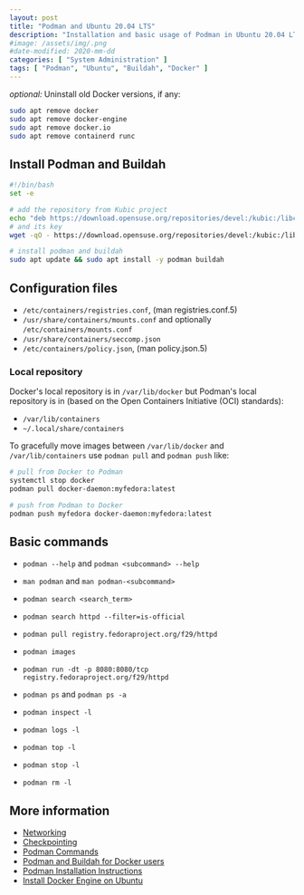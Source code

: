 ```yaml
---
layout: post
title: "Podman and Ubuntu 20.04 LTS"
description: "Installation and basic usage of Podman in Ubuntu 20.04 LTS"
#image: /assets/img/.png
#date-modified: 2020-mm-dd
categories: [ "System Administration" ]
tags: [ "Podman", "Ubuntu", "Buildah", "Docker" ]
---
```


*optional:* Uninstall old Docker versions, if any:

```sh
sudo apt remove docker
sudo apt remove docker-engine
sudo apt remove docker.io
sudo apt remove containerd runc
```

## Install Podman and Buildah

```sh
#!/bin/bash
set -e

# add the repository from Kubic project
echo "deb https://download.opensuse.org/repositories/devel:/kubic:/libcontainers:/stable/xUbuntu_20.04/ /" | sudo tee /etc/apt/sources.list.d/devel:kubic:libcontainers:stable.list
# and its key
wget -qO - https://download.opensuse.org/repositories/devel:/kubic:/libcontainers:/stable/xUbuntu_20.04/Release.key | sudo apt-key add -

# install podman and buildah
sudo apt update && sudo apt install -y podman buildah
```

## Configuration files

- `/etc/containers/registries.conf`, (man registries.conf.5)
- `/usr/share/containers/mounts.conf` and optionally `/etc/containers/mounts.conf`
- `/usr/share/containers/seccomp.json`
- `/etc/containers/policy.json`, (man policy.json.5)

### Local repository

Docker's local repository is in `/var/lib/docker` but Podman's local repository is in (based on the Open Containers Initiative (OCI) standards):

- `/var/lib/containers`
- `~/.local/share/containers`

To gracefully move images between `/var/lib/docker` and `/var/lib/containers` use `podman pull` and `podman push` like:

```sh
# pull from Docker to Podman
systemctl stop docker
podman pull docker-daemon:myfedora:latest

# push from Podman to Docker
podman push myfedora docker-daemon:myfedora:latest
```

## Basic commands

- `podman --help` and `podman <subcommand> --help`
- `man podman` and `man podman-<subcommand>`

- `podman search <search_term>`
- `podman search httpd --filter=is-official`
- `podman pull registry.fedoraproject.org/f29/httpd`
- `podman images`

- `podman run -dt -p 8080:8080/tcp registry.fedoraproject.org/f29/httpd`
- `podman ps` and `podman ps -a`
- `podman inspect -l`
- `podman logs -l`
- `podman top -l`
- `podman stop -l`
- `podman rm -l`

## More information

- [Networking](https://podman.io/getting-started/network)
- [Checkpointing](https://podman.io/getting-started/checkpoint)
- [Podman Commands](https://github.com/containers/libpod/blob/master/commands-demo.md)
- [Podman and Buildah for Docker users](https://developers.redhat.com/blog/2019/02/21/podman-and-buildah-for-docker-users/)
- [Podman Installation Instructions](https://podman.io/getting-started/installation.html)
- [Install Docker Engine on Ubuntu](https://docs.docker.com/engine/install/ubuntu/)
